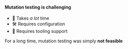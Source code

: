 <!-- .slide: class="is-fancy2" -->

#### Mutation testing is challenging

* 🐌 Takes _a lot_ time
* 🛠️ Requires configuration
* 👷 Requires tooling support

For a long time, mutation testing was simply **not feasible**
